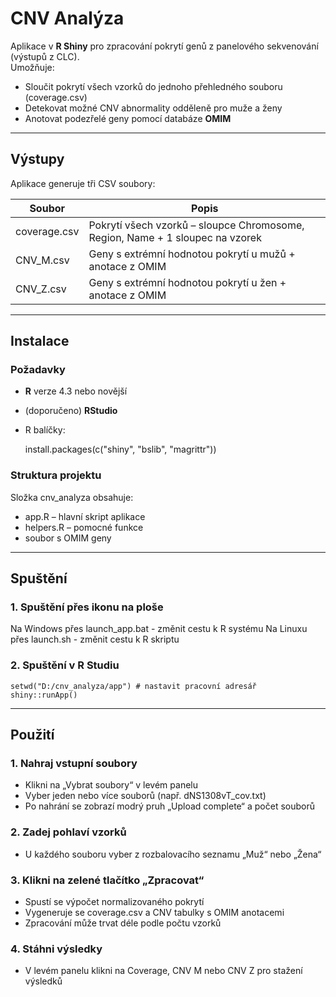# CNV Analýza 

Aplikace v **R Shiny** pro zpracování pokrytí genů z panelového sekvenování (výstupů z CLC).  
Umožňuje:

- Sloučit pokrytí všech vzorků do jednoho přehledného souboru (coverage.csv)
- Detekovat možné CNV abnormality odděleně pro muže a ženy
- Anotovat podezřelé geny pomocí databáze **OMIM**

---

## Výstupy

Aplikace generuje tři CSV soubory:

| Soubor       | Popis |
|--------------|-------|
| coverage.csv | Pokrytí všech vzorků – sloupce Chromosome, Region, Name + 1 sloupec na vzorek |
| CNV_M.csv    | Geny s extrémní hodnotou pokrytí u mužů + anotace z OMIM |
| CNV_Z.csv    | Geny s extrémní hodnotou pokrytí u žen + anotace z OMIM |

---

## Instalace

### Požadavky
- **R** verze 4.3 nebo novější
- (doporučeno) **RStudio**
- R balíčky:

    install.packages(c("shiny", "bslib", "magrittr"))

### Struktura projektu
Složka cnv_analyza obsahuje:
- app.R – hlavní skript aplikace
- helpers.R – pomocné funkce
- soubor s OMIM geny

---

## Spuštění

### 1. Spuštění přes ikonu na ploše
Na Windows přes launch_app.bat - změnit cestu k R systému
Na Linuxu přes launch.sh - změnit cestu k R skriptu

### 2. Spuštění v R Studiu

    setwd("D:/cnv_analyza/app") # nastavit pracovní adresář
    shiny::runApp()

---

## Použití

### 1. Nahraj vstupní soubory
- Klikni na „Vybrat soubory“ v levém panelu
- Vyber jeden nebo více souborů (např. dNS1308vT_cov.txt)
- Po nahrání se zobrazí modrý pruh „Upload complete“ a počet souborů

### 2. Zadej pohlaví vzorků
- U každého souboru vyber z rozbalovacího seznamu „Muž“ nebo „Žena“

### 3. Klikni na zelené tlačítko „Zpracovat“
- Spustí se výpočet normalizovaného pokrytí
- Vygeneruje se coverage.csv a CNV tabulky s OMIM anotacemi
- Zpracování může trvat déle podle počtu vzorků

### 4. Stáhni výsledky
- V levém panelu klikni na Coverage, CNV M nebo CNV Z pro stažení výsledků

